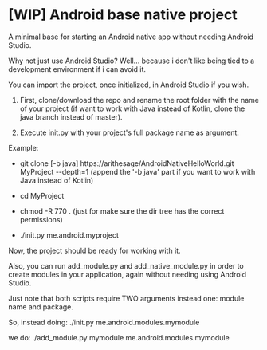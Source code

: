 # [WIP] Android base native project
A minimal base for starting an Android native app without needing Android Studio.

Why not just use Android Studio?
Well... because i don't like being tied to a development environment if
i can avoid it.

You can import the project, once initialized, in Android Studio if you wish.


1) First, clone/download the repo and rename the root folder with the name
of your project (if want to work with Java instead of Kotlin, clone the java
branch instead of master).

2) Execute init.py with your project's full package name as argument.

Example:

- git clone [-b java] https://arithesage/AndroidNativeHelloWorld.git MyProject --depth=1
  (append the '-b java' part if you want to work with Java instead of Kotlin)

- cd MyProject
- chmod -R 770 . (just for make sure the dir tree has the correct permissions)
- ./init.py me.android.myproject

Now, the project should be ready for working with it.


Also, you can run add_module.py and add_native_module.py in order to create
modules in your application, again without needing using Android Studio.

Just note that both scripts require TWO arguments instead one:
module name and package.

So, instead doing:
./init.py me.android.modules.mymodule

we do:
./add_module.py mymodule me.android.modules.mymodule

